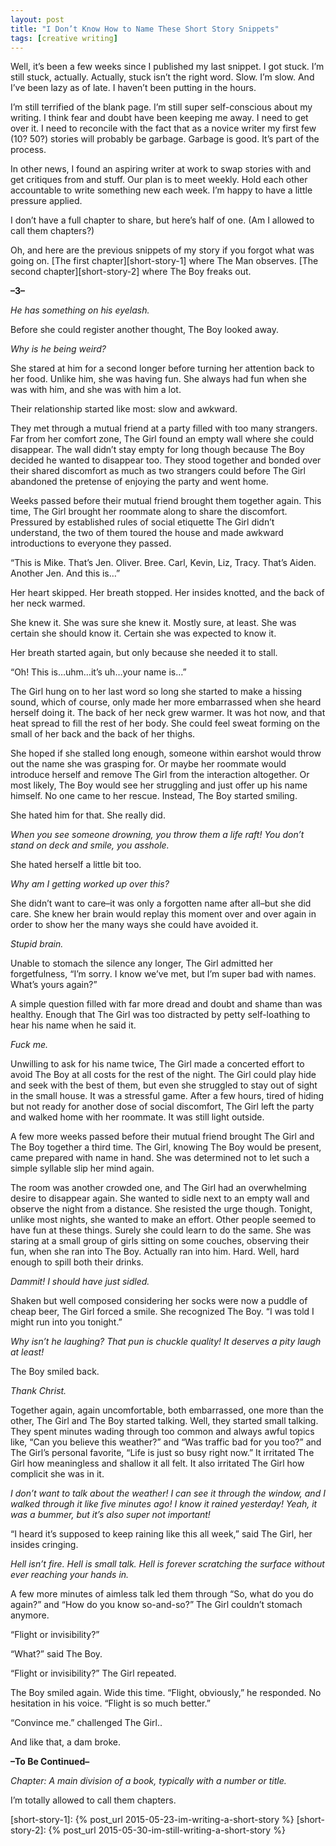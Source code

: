 ```yaml
---
layout: post
title: "I Don’t Know How to Name These Short Story Snippets"
tags: [creative writing]
---
```


Well, it’s been a few weeks since I published my last snippet. I got stuck. I’m still stuck, actually. Actually, stuck isn’t the right word. Slow. I’m slow. And I’ve been lazy as of late. I haven’t been putting in the hours.

I’m still terrified of the blank page. I’m still super self-conscious about my writing. I think fear and doubt have been keeping me away. I need to get over it. I need to reconcile with the fact that as a novice writer my first few (10? 50?) stories will probably be garbage. Garbage is good. It’s part of the process.

In other news, I found an aspiring writer at work to swap stories with and get critiques from and stuff. Our plan is to meet weekly. Hold each other accountable to write something new each week. I’m happy to have a little pressure applied.

I don’t have a full chapter to share, but here’s half of one. (Am I allowed to call them chapters?)

Oh, and here are the previous snippets of my story if you forgot what was going on. [The first chapter][short-story-1] where The Man observes. [The second chapter][short-story-2] where The Boy freaks out.

**–3–**

*He has something on his eyelash.*

Before she could register another thought, The Boy looked away.

*Why is he being weird?*

She stared at him for a second longer before turning her attention back to her food. Unlike him, she was having fun. She always had fun when she was with him, and she was with him a lot.

Their relationship started like most: slow and awkward.

They met through a mutual friend at a party filled with too many strangers. Far from her comfort zone, The Girl found an empty wall where she could disappear. The wall didn’t stay empty for long though because The Boy decided he wanted to disappear too. They stood together and bonded over their shared discomfort as much as two strangers could before The Girl abandoned the pretense of enjoying the party and went home.

Weeks passed before their mutual friend brought them together again. This time, The Girl brought her roommate along to share the discomfort. Pressured by established rules of social etiquette The Girl didn’t understand, the two of them toured the house and made awkward introductions to everyone they passed.

“This is Mike. That’s Jen. Oliver. Bree. Carl, Kevin, Liz, Tracy. That’s Aiden. Another Jen. And this is…”

Her heart skipped. Her breath stopped. Her insides knotted, and the back of her neck warmed.

She knew it. She was sure she knew it. Mostly sure, at least. She was certain she should know it. Certain she was expected to know it.

Her breath started again, but only because she needed it to stall.

“Oh! This is…uhm…it’s uh…your name is…”

The Girl hung on to her last word so long she started to make a hissing sound, which of course, only made her more embarrassed when she heard herself doing it. The back of her neck grew warmer. It was hot now, and that heat spread to fill the rest of her body. She could feel sweat forming on the small of her back and the back of her thighs.

She hoped if she stalled long enough, someone within earshot would throw out the name she was grasping for. Or maybe her roommate would introduce herself and remove The Girl from the interaction altogether. Or most likely, The Boy would see her struggling and just offer up his name himself. No one came to her rescue. Instead, The Boy started smiling.

She hated him for that. She really did.

*When you see someone drowning, you throw them a life raft! You don’t stand on deck and smile, you asshole.*

She hated herself a little bit too.

*Why am I getting worked up over this?*

She didn’t want to care–it was only a forgotten name after all–but she did care. She knew her brain would replay this moment over and over again in order to show her the many ways she could have avoided it.

*Stupid brain.*

Unable to stomach the silence any longer, The Girl admitted her forgetfulness, “I’m sorry. I know we’ve met, but I’m super bad with names. What’s yours again?”

A simple question filled with far more dread and doubt and shame than was healthy. Enough that The Girl was too distracted by petty self-loathing to hear his name when he said it.

*Fuck me.*

Unwilling to ask for his name twice, The Girl made a concerted effort to avoid The Boy at all costs for the rest of the night. The Girl could play hide and seek with the best of them, but even she struggled to stay out of sight in the small house. It was a stressful game. After a few hours, tired of hiding but not ready for another dose of social discomfort, The Girl left the party and walked home with her roommate. It was still light outside.

A few more weeks passed before their mutual friend brought The Girl and The Boy together a third time. The Girl, knowing The Boy would be present, came prepared with name in hand. She was determined not to let such a simple syllable slip her mind again.

The room was another crowded one, and The Girl had an overwhelming desire to disappear again. She wanted to sidle next to an empty wall and observe the night from a distance. She resisted the urge though. Tonight, unlike most nights, she wanted to make an effort. Other people seemed to have fun at these things. Surely she could learn to do the same. She was staring at a small group of girls sitting on some couches, observing their fun, when she ran into The Boy. Actually ran into him. Hard. Well, hard enough to spill both their drinks.

*Dammit! I should have just sidled.*

Shaken but well composed considering her socks were now a puddle of cheap beer, The Girl forced a smile. She recognized The Boy. “I was told I might run into you tonight.”

*Why isn’t he laughing? That pun is chuckle quality! It deserves a pity laugh at least!*

The Boy smiled back.

*Thank Christ.*

Together again, again uncomfortable, both embarrassed, one more than the other, The Girl and The Boy started talking. Well, they started small talking. They spent minutes wading through too common and always awful topics like, “Can you believe this weather?” and “Was traffic bad for you too?” and The Girl’s personal favorite, “Life is just so busy right now.” It irritated The Girl how meaningless and shallow it all felt. It also irritated The Girl how complicit she was in it.

*I don’t want to talk about the weather! I can see it through the window, and I walked through it like five minutes ago! I know it rained yesterday! Yeah, it was a bummer, but it’s also super not important!*

“I heard it’s supposed to keep raining like this all week,” said The Girl, her insides cringing.

*Hell isn’t fire. Hell is small talk. Hell is forever scratching the surface without ever reaching your hands in.*

A few more minutes of aimless talk led them through “So, what do you do again?” and “How do you know so-and-so?” The Girl couldn’t stomach anymore.

“Flight or invisibility?”

“What?” said The Boy.

“Flight or invisibility?” The Girl repeated.

The Boy smiled again. Wide this time. “Flight, obviously,” he responded. No hesitation in his voice. “Flight is so much better.”

“Convince me.” challenged The Girl..

And like that, a dam broke.

**–To Be Continued–**

*Chapter: A main division of a book, typically with a number or title.*

I’m totally allowed to call them chapters.

[short-story-1]: {% post_url 2015-05-23-im-writing-a-short-story %}
[short-story-2]: {% post_url 2015-05-30-im-still-writing-a-short-story %}
